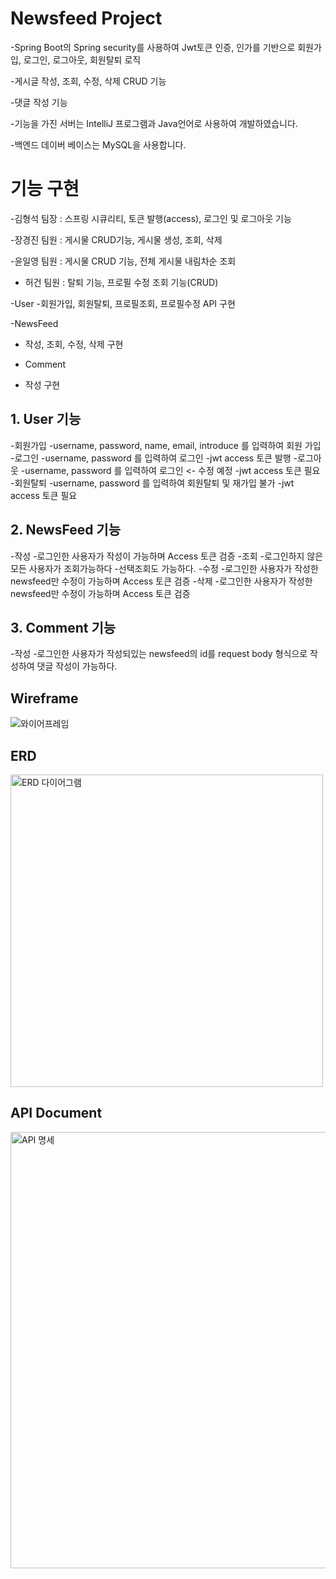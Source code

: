 # Newsfeed Project
  -Spring Boot의 Spring security를 사용하여 Jwt토큰 인증, 인가를 기반으로 회원가입, 로그인, 로그아웃, 회원탈퇴 로직
  
  -게시글 작성, 조회, 수정, 삭제 CRUD 기능
  
  -댓글 작성 기능
  
  -기능을 가진 서버는 IntelliJ 프로그램과 Java언어로 사용하여 개발하였습니다.
  
  -백엔드 데이버 베이스는 MySQL을 사용합니다.

# 기능 구현
 -김형석 팀장 : 스프링 시큐리티, 토큰 발행(access), 로그인 및 로그아웃 기능
 
 -장경진 팀원 : 게시물 CRUD기능, 게시물 생성, 조회, 삭제
 
 -윤일영 팀원 : 게시물 CRUD 기능, 전체 게시물 내림차순 조회
 
 - 허건  팀원 : 탈퇴 기능, 프로필 수정 조회 기능(CRUD)
   

-User
 -회원가입, 회원탈퇴, 프로필조회, 프로필수정 API 구현

-NewsFeed
 - 작성, 조회, 수정, 삭제 구현

- Comment
 - 작성 구현

## 1. User 기능
-회원가입
 -username, password, name, email, introduce 를 입력하여 회원 가입
-로그인
 -username, password 를 입력하여 로그인
 -jwt access 토큰 발행
-로그아웃
 -username, password 를 입력하여 로그인 <- 수정 예정
 -jwt access 토큰 필요
-회원탈퇴
 -username, password 를 입력하여 회원탈퇴 및 재가입 불가
 -jwt access 토큰 필요
## 2. NewsFeed 기능
-작성
 -로그인한 사용자가 작성이 가능하며 Access 토큰 검증
-조회
 -로그인하지 않은 모든 사용자가 조회가능하다
 -선택조회도 가능하다. 
-수정
 -로그인한 사용자가 작성한 newsfeed만 수정이 가능하며 Access 토큰 검증
-삭제
 -로그인한 사용자가 작성한 newsfeed만 수정이 가능하며 Access 토큰 검증
## 3. Comment 기능
-작성
 -로그인한 사용자가 작성되있는 newsfeed의 id를 request body 형식으로 작성하여 댓글 작성이 가능하다.

##  Wireframe
![와이어프레임](https://github.com/Hyungs0703/NewSfeed/assets/165638682/8c45c1f2-383c-4555-a976-75d2119385f2)

##  ERD
<img width="500" alt="ERD 다이어그램" src="https://github.com/Hyungs0703/NewSfeed/assets/165638682/3bb4cd90-b0fc-4c71-8cad-6d2842aa2d10">

##  API Document
<img width="698" alt="API 명세" src="https://github.com/Hyungs0703/NewSfeed/assets/165638682/f35d9ebb-87ec-4c56-841e-245169dc312d">
